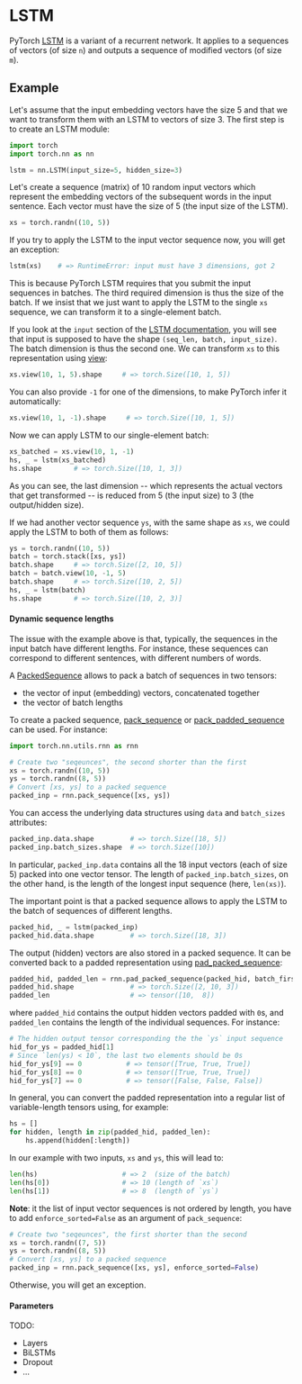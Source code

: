 # LSTM

PyTorch
[LSTM](https://pytorch.org/docs/stable/nn.html?highlight=lstm#torch.nn.LSTM) is
a variant of a recurrent network.  It applies to a sequences of vectors (of
size `n`) and outputs a sequence of modified vectors (of size `m`).

## Example

Let's assume that the input embedding vectors have the size 5 and that we want
to transform them with an LSTM to vectors of size 3.  The first step is to
create an LSTM module:
```python
import torch
import torch.nn as nn

lstm = nn.LSTM(input_size=5, hidden_size=3)
```

Let's create a sequence (matrix) of 10 random input vectors which represent the
embedding vectors of the subsequent words in the input sentence.  Each vector
must have the size of 5 (the input size of the LSTM).
```python
xs = torch.randn((10, 5))
```

If you try to apply the LSTM to the input vector sequence now, you will get an
exception:
```python
lstm(xs)    # => RuntimeError: input must have 3 dimensions, got 2
```
This is because PyTorch LSTM requires that you submit the input sequences in
batches.  The third required dimension is thus the size of the batch.
If we insist that we just want to apply the LSTM to the single `xs` sequence,
we can transform it to a single-element batch.

If you look at the `input` section of the [LSTM
documentation](https://pytorch.org/docs/stable/nn.html?highlight=lstm#torch.nn.LSTM),
you will see that input is supposed to have the shape `(seq_len, batch,
input_size)`.  The batch dimension is thus the second one.  We can transform
`xs` to this representation using
[view](https://pytorch.org/docs/stable/tensors.html?highlight=view#torch.Tensor.view):
```python
xs.view(10, 1, 5).shape     # => torch.Size([10, 1, 5])
```
You can also provide `-1` for one of the dimensions, to make PyTorch infer it
automatically:
```python
xs.view(10, 1, -1).shape     # => torch.Size([10, 1, 5])
```

Now we can apply LSTM to our single-element batch:
```python
xs_batched = xs.view(10, 1, -1)
hs, _ = lstm(xs_batched)
hs.shape        # => torch.Size([10, 1, 3])
```
As you can see, the last dimension -- which represents the actual vectors that
get transformed -- is reduced from 5 (the input size) to 3 (the output/hidden
size).

If we had another vector sequence `ys`, with the same shape as `xs`, we could
apply the LSTM to both of them as follows:
```python
ys = torch.randn((10, 5))
batch = torch.stack([xs, ys])
batch.shape     # => torch.Size([2, 10, 5])
batch = batch.view(10, -1, 5)
batch.shape     # => torch.Size([10, 2, 5])
hs, _ = lstm(batch)
hs.shape        # => torch.Size([10, 2, 3)]
```

#### Dynamic sequence lengths

The issue with the example above is that, typically, the sequences in the input
batch have different lengths.  For instance, these sequences can correspond to
different sentences, with different numbers of words.

A
[PackedSequence](https://pytorch.org/docs/stable/nn.html?highlight=lstm#torch.nn.utils.rnn.PackedSequence)
allows to pack a batch of sequences in two tensors:
* the vector of input (embedding) vectors, concatenated together
* the vector of batch lengths

To create a packed sequence,
[pack\_sequence](https://pytorch.org/docs/stable/nn.html#torch.nn.utils.rnn.pack_sequence)
or
[pack\_padded\_sequence](https://pytorch.org/docs/stable/nn.html#torch.nn.utils.rnn.pack_padded_sequence)
can be used.  For instance:
```python
import torch.nn.utils.rnn as rnn

# Create two "seqeunces", the second shorter than the first
xs = torch.randn((10, 5))
ys = torch.randn((8, 5))
# Convert [xs, ys] to a packed sequence
packed_inp = rnn.pack_sequence([xs, ys])
```
You can access the underlying data structures using `data` and `batch_sizes`
attributes:
```python
packed_inp.data.shape         # => torch.Size([18, 5])
packed_inp.batch_sizes.shape  # => torch.Size([10])
```
In particular, `packed_inp.data` contains all the 18 input vectors (each of
size 5) packed into one vector tensor.  The length of `packed_inp.batch_sizes`,
on the other hand, is the length of the longest input sequence (here,
`len(xs)`).

The important point is that a packed sequence allows to apply the LSTM to the
batch of sequences of different lengths.
```python
packed_hid, _ = lstm(packed_inp)
packed_hid.data.shape         # => torch.Size([18, 3])
```
The output (hidden) vectors are also stored in a packed sequence.  It can be
converted back to a padded representation using
[pad\_packed\_sequence](https://pytorch.org/docs/stable/nn.html#torch.nn.utils.rnn.pad_packed_sequence):
```python
padded_hid, padded_len = rnn.pad_packed_sequence(packed_hid, batch_first=True)
padded_hid.shape              # => torch.Size([2, 10, 3])
padded_len                    # => tensor([10,  8])
```
where `padded_hid` contains the output hidden vectors padded with `0`s, and
`padded_len` contains the length of the individual sequences.  For instance:
```python
# The hidden output tensor corresponding the the `ys` input sequence
hid_for_ys = padded_hid[1]
# Since `len(ys) < 10`, the last two elements should be 0s
hid_for_ys[9] == 0           # => tensor([True, True, True])
hid_for_ys[8] == 0           # => tensor([True, True, True])
hid_for_ys[7] == 0           # => tensor([False, False, False])
```

In general, you can convert the padded representation into a regular list of
variable-length tensors using, for example:
```python
hs = []
for hidden, length in zip(padded_hid, padded_len):
    hs.append(hidden[:length])
```
In our example with two inputs, `xs` and `ys`, this will lead to:
```python
len(hs)                     # => 2  (size of the batch)
len(hs[0])                  # => 10 (length of `xs`)
len(hs[1])                  # => 8  (length of `ys`)
```

**Note**: it the list of input vector sequences is not ordered by length, you
have to add `enforce_sorted=False` as an argument of `pack_sequence`:
```python
# Create two "seqeunces", the first shorter than the second
xs = torch.randn((7, 5))
ys = torch.randn((8, 5))
# Convert [xs, ys] to a packed sequence
packed_inp = rnn.pack_sequence([xs, ys], enforce_sorted=False)
```
Otherwise, you will get an exception.

#### Parameters

TODO:
* Layers
* BiLSTMs
* Dropout
* ...
